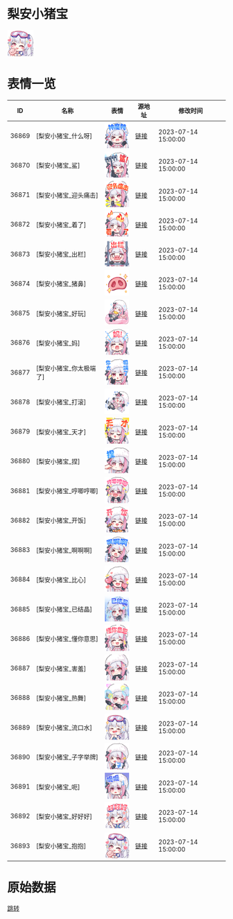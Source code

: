 # 梨安小猪宝

<img src="./cover.png" height="60" alt="cover" />

# 表情一览

|ID|名称|表情|源地址|修改时间|
|----|----|----|----|----|
|36869|[梨安小猪宝_什么呀]|<img src="./pic/036869_%5B梨安小猪宝_什么呀%5D.png" height="60" alt="什么呀"/>|[链接](https://i0.hdslb.com/bfs/garb/8b5ec68bb13b44509ea8c78d37d7335a382cd731.png)|2023-07-14 15:00:00|
|36870|[梨安小猪宝_鲨]|<img src="./pic/036870_%5B梨安小猪宝_鲨%5D.png" height="60" alt="鲨"/>|[链接](https://i0.hdslb.com/bfs/garb/881da87fff5740eae8199f1c10b4ff0c2acfd481.png)|2023-07-14 15:00:00|
|36871|[梨安小猪宝_迎头痛击]|<img src="./pic/036871_%5B梨安小猪宝_迎头痛击%5D.png" height="60" alt="迎头痛击"/>|[链接](https://i0.hdslb.com/bfs/garb/1a0175860ec3935483a968cc77500313bcca390d.png)|2023-07-14 15:00:00|
|36872|[梨安小猪宝_着了]|<img src="./pic/036872_%5B梨安小猪宝_着了%5D.png" height="60" alt="着了"/>|[链接](https://i0.hdslb.com/bfs/garb/e60a5bd6efcb3b120b72e923be3cb422794e0a70.png)|2023-07-14 15:00:00|
|36873|[梨安小猪宝_出栏]|<img src="./pic/036873_%5B梨安小猪宝_出栏%5D.png" height="60" alt="出栏"/>|[链接](https://i0.hdslb.com/bfs/garb/c1b49d4dadffe8179bda70704f1e7567c1f8ea75.png)|2023-07-14 15:00:00|
|36874|[梨安小猪宝_猪鼻]|<img src="./pic/036874_%5B梨安小猪宝_猪鼻%5D.png" height="60" alt="猪鼻"/>|[链接](https://i0.hdslb.com/bfs/garb/6cfe616fc6efe9136c470815428255eda827011c.png)|2023-07-14 15:00:00|
|36875|[梨安小猪宝_好玩]|<img src="./pic/036875_%5B梨安小猪宝_好玩%5D.png" height="60" alt="好玩"/>|[链接](https://i0.hdslb.com/bfs/garb/3329cebe51c37828c17e99c7b623c5f3f41a2f5b.png)|2023-07-14 15:00:00|
|36876|[梨安小猪宝_妈]|<img src="./pic/036876_%5B梨安小猪宝_妈%5D.png" height="60" alt="妈"/>|[链接](https://i0.hdslb.com/bfs/garb/d95a6052bb7a569eb0316fc8bd69ee98d0b3d817.png)|2023-07-14 15:00:00|
|36877|[梨安小猪宝_你太极端了]|<img src="./pic/036877_%5B梨安小猪宝_你太极端了%5D.png" height="60" alt="你太极端了"/>|[链接](https://i0.hdslb.com/bfs/garb/998ae0ea664fbc35054f185d0e9effce0ee6b8d9.png)|2023-07-14 15:00:00|
|36878|[梨安小猪宝_打滚]|<img src="./pic/036878_%5B梨安小猪宝_打滚%5D.png" height="60" alt="打滚"/>|[链接](https://i0.hdslb.com/bfs/garb/7b0c4e8276da4ffb7eba6143c43227a00cc27d82.png)|2023-07-14 15:00:00|
|36879|[梨安小猪宝_天才]|<img src="./pic/036879_%5B梨安小猪宝_天才%5D.png" height="60" alt="天才"/>|[链接](https://i0.hdslb.com/bfs/garb/366c8545db84a7736cd47a98d10162b7aeffaa31.png)|2023-07-14 15:00:00|
|36880|[梨安小猪宝_捏]|<img src="./pic/036880_%5B梨安小猪宝_捏%5D.png" height="60" alt="捏"/>|[链接](https://i0.hdslb.com/bfs/garb/1b4f59ee78411de73ad452650981f0d87a43314c.png)|2023-07-14 15:00:00|
|36881|[梨安小猪宝_哼唧哼唧]|<img src="./pic/036881_%5B梨安小猪宝_哼唧哼唧%5D.png" height="60" alt="哼唧哼唧"/>|[链接](https://i0.hdslb.com/bfs/garb/733d0b1f64b5fed5082edfc68fddaf2cee663338.png)|2023-07-14 15:00:00|
|36882|[梨安小猪宝_开饭]|<img src="./pic/036882_%5B梨安小猪宝_开饭%5D.png" height="60" alt="开饭"/>|[链接](https://i0.hdslb.com/bfs/garb/6cc3437b5eb3f596936e95903f857d885983cb59.png)|2023-07-14 15:00:00|
|36883|[梨安小猪宝_啊啊啊]|<img src="./pic/036883_%5B梨安小猪宝_啊啊啊%5D.png" height="60" alt="啊啊啊"/>|[链接](https://i0.hdslb.com/bfs/garb/403f86ee97c2144695b5f5efb13db5ddd5d84bbb.png)|2023-07-14 15:00:00|
|36884|[梨安小猪宝_比心]|<img src="./pic/036884_%5B梨安小猪宝_比心%5D.png" height="60" alt="比心"/>|[链接](https://i0.hdslb.com/bfs/garb/fdc3ac3cd32e1454fd905f0c91e9a39626467622.png)|2023-07-14 15:00:00|
|36885|[梨安小猪宝_已结晶]|<img src="./pic/036885_%5B梨安小猪宝_已结晶%5D.png" height="60" alt="已结晶"/>|[链接](https://i0.hdslb.com/bfs/garb/edf1565ec7c0a71df17d5127c4e15b3b1ab5ea09.png)|2023-07-14 15:00:00|
|36886|[梨安小猪宝_懂你意思]|<img src="./pic/036886_%5B梨安小猪宝_懂你意思%5D.png" height="60" alt="懂你意思"/>|[链接](https://i0.hdslb.com/bfs/garb/5467d3e060aad6c7db477a888805ed0bae73d424.png)|2023-07-14 15:00:00|
|36887|[梨安小猪宝_害羞]|<img src="./pic/036887_%5B梨安小猪宝_害羞%5D.png" height="60" alt="害羞"/>|[链接](https://i0.hdslb.com/bfs/garb/20fbd5e01a712139d43b52b4d6b28961f84cd123.png)|2023-07-14 15:00:00|
|36888|[梨安小猪宝_热舞]|<img src="./pic/036888_%5B梨安小猪宝_热舞%5D.png" height="60" alt="热舞"/>|[链接](https://i0.hdslb.com/bfs/garb/70b43e642c88a2d4aa70885e5b0c136124c4e445.png)|2023-07-14 15:00:00|
|36889|[梨安小猪宝_流口水]|<img src="./pic/036889_%5B梨安小猪宝_流口水%5D.png" height="60" alt="流口水"/>|[链接](https://i0.hdslb.com/bfs/garb/1716f8110aecba320c6520d3a41d8bc89c76ff99.png)|2023-07-14 15:00:00|
|36890|[梨安小猪宝_子字举牌]|<img src="./pic/036890_%5B梨安小猪宝_子字举牌%5D.png" height="60" alt="子字举牌"/>|[链接](https://i0.hdslb.com/bfs/garb/8969ce28e96ab57cfb3f1d8c124345e8c3427bcb.png)|2023-07-14 15:00:00|
|36891|[梨安小猪宝_呃]|<img src="./pic/036891_%5B梨安小猪宝_呃%5D.png" height="60" alt="呃"/>|[链接](https://i0.hdslb.com/bfs/garb/9cf52f6b20200ebf3a80f79e834973194b1022f1.png)|2023-07-14 15:00:00|
|36892|[梨安小猪宝_好好好]|<img src="./pic/036892_%5B梨安小猪宝_好好好%5D.png" height="60" alt="好好好"/>|[链接](https://i0.hdslb.com/bfs/garb/f1c8caa502d5dd622fcf9abe8c2376fe4e9a7e48.png)|2023-07-14 15:00:00|
|36893|[梨安小猪宝_抱抱]|<img src="./pic/036893_%5B梨安小猪宝_抱抱%5D.png" height="60" alt="抱抱"/>|[链接](https://i0.hdslb.com/bfs/garb/879903a769f6d2d9bd7eceb693eb34e7b2a7cbc7.png)|2023-07-14 15:00:00|

# 原始数据

[跳转](./raw.json)

